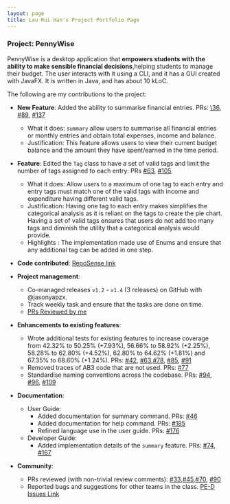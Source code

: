 ```yaml
---
layout: page
title: Lau Rui Han's Project Portfolio Page
---
```



### Project: PennyWise

PennyWise is a desktop application that **empowers students with the ability to make sensible financial decisions**,helping students to manage their budget. The user interacts with it using a CLI, and it has a GUI created with JavaFX. It is written in Java, and has about 10 kLoC.

The following are my contributions to the project:

* **New Feature**: Added the ability to summarise financial entries. PRs: [\36](https://github.com/AY2223S1-CS2103T-W17-2/tp/pull/36), [\#89](https://github.com/AY2223S1-CS2103T-W17-2/tp/pull/89), [\#137](https://github.com/AY2223S1-CS2103T-W17-2/tp/pull/137)
    * What it does: `summary` allow users to summarise all financial entries or monthly entries and obtain total expenses, income and balance.
    * Justification: This feature allows users to view their current budget balance and the amount they have spent/earned in the time period.
  
* **Feature**: Edited the `Tag` class to have a set of valid tags and limit the number of tags assigned to each entry: PRs [\#63](https://github.com/AY2223S1-CS2103T-W17-2/tp/pull/63), [\#105](https://github.com/AY2223S1-CS2103T-W17-2/tp/pull/105)
    * What it does: Allow users to a maximum of one tag to each entry and entry tags must match one of the valid tags with income and expenditure having different valid tags.
    * Justification: Having one tag to each entry makes simplifies the categorical analysis as it is reliant on the tags to create the pie chart. Having a set of valid tags ensures that users do not add too many tags and diminish the utility that a categorical analysis would provide.
    * Highlights : The implementation made use of Enums and ensure that any additional tag can be added in one step.
  
* **Code contributed**: [RepoSense link](https://nus-cs2103-ay2223s1.github.io/tp-dashboard/?search=ruihan00&breakdown=true)

* **Project management**:
    * Co-managed releases `v1.2` - `v1.4` (3 releases) on GitHub with @jasonyapzx.
    * Track weekly task and ensure that the tasks are done on time.
    * [PRs Reviewed by me](https://github.com/AY2223S1-CS2103T-W17-2/tp/pulls?page=1&q=is%3Apr+reviewed-by%3ARuihan00)

* **Enhancements to existing features**:
    * Wrote additional tests for existing features to increase coverage from 42.32% to 50.25% (+7.93%), 56.66% to 58.92% (+2.25%), 58.28% to 62.80% (+4.52%), 62.80% to 64.62% (+1.81%) and 67.35% to 68.60% (+1.24%). PRs: [\#42](https://github.com/AY2223S1-CS2103T-W17-2/tp/pull/42), [\#63](https://github.com/AY2223S1-CS2103T-W17-2/tp/pull/63),[\#78](https://github.com/AY2223S1-CS2103T-W17-2/tp/pull/78), [\#85](https://github.com/AY2223S1-CS2103T-W17-2/tp/pull/85), [\#91](https://github.com/AY2223S1-CS2103T-W17-2/tp/pull/91)
    * Removed traces of AB3 code that are not used. PRs: [\#77](https://github.com/AY2223S1-CS2103T-W17-2/tp/pull/77/)
    * Standardise naming conventions across the codebase. PRs: [\#94](https://github.com/AY2223S1-CS2103T-W17-2/tp/pull/94), [\#96](https://github.com/AY2223S1-CS2103T-W17-2/tp/pull/96), [\#109](https://github.com/AY2223S1-CS2103T-W17-2/tp/pull/109)

* **Documentation**:
    * User Guide:
        * Added documentation for summary command. PRs: [\#46](https://github.com/AY2223S1-CS2103T-W17-2/tp/pull/46)
        * Added documentation for help command. PRs: [\#185](https://github.com/AY2223S1-CS2103T-W17-2/tp/pull/185)
        * Refined language use in the user guide. PRs: [\#176](https://github.com/AY2223S1-CS2103T-W17-2/tp/pull/176)
    * Developer Guide:
        * Added implementation details of the `summary` feature. PRs: [\#74](https://github.com/AY2223S1-CS2103T-W17-2/tp/pull/74), [\#167](https://github.com/AY2223S1-CS2103T-W17-2/tp/pull/167)

* **Community**:
    * PRs reviewed (with non-trivial review comments): [\#33](https://github.com/AY2223S1-CS2103T-W17-2/tp/pull/33),[\#45](https://github.com/AY2223S1-CS2103T-W17-2/tp/pull/45),[\#70](https://github.com/AY2223S1-CS2103T-W17-2/tp/pull/70), [\#90](https://github.com/AY2223S1-CS2103T-W17-2/tp/pull/90)
    * Reported bugs and suggestions for other teams in the class. [PE-D Issues Link](https://github.com/Ruihan00/ped/issues)
